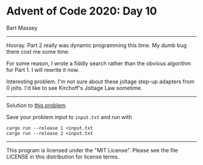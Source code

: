 # Advent of Code 2020: Day 10
Bart Massey

---

Hooray. Part 2 really was dynamic programming this time.  My
dumb bug there cost me some time.

For some reason, I wrote a fiddly search rather than the
obvious algorithm for Part 1. I will rewrite it now.

Interesting problem. I'm not sure about these joltage
step-up adapters from 0 jolts. I'd like to see Kirchoff's
Joltage Law sometime.

---

Solution to [this problem](https://adventofcode.com/2020/day/10).

Save your problem input to `input.txt` and run with

    cargo run --release 1 <input.txt
    cargo run --release 2 <input.txt

---

This program is licensed under the "MIT License".
Please see the file LICENSE in this distribution
for license terms.

